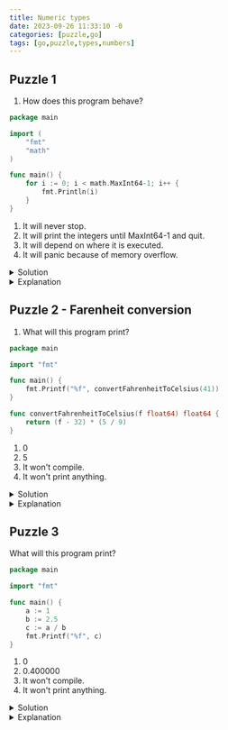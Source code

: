 ```yaml
---
title: Numeric types
date: 2023-09-26 11:33:10 -0
categories: [puzzle,go]
tags: [go,puzzle,types,numbers]
---
```

## Puzzle 1

1. How does this program behave?

```go
package main

import (
	"fmt"
	"math"
)

func main() {
	for i := 0; i < math.MaxInt64-1; i++ {
		fmt.Println(i)
	}
}

```

1. It will never stop.
2. It will print the integers until MaxInt64-1 and quit.
3. It will depend on where it is executed.
4. It will panic because of memory overflow.

<details markdown="1">
<summary>Solution</summary>
3
</details>

<details markdown="1">
<summary>Explanation</summary>

With the `i := 0` declaration, `i` will have the type of `int`. `int` is at least 32 bits in size but it can be 64 bits, 
depending on the machine. More details e.g.: [here](https://stackoverflow.com/questions/21491488/what-is-the-difference-between-int-and-int64-in-go#comment32446127_21491667).
If `int` has 32 bits size it will overflow before reaching `math.MaxInt64-1` and the program will never stop. If `int` has 64 bits (or more), the program will print the numbers until the limit than it will quit.
</details>


## Puzzle 2 - Farenheit conversion

1. What will this program print?

```go
package main

import "fmt"

func main() {
	fmt.Printf("%f", convertFahrenheitToCelsius(41))
}

func convertFahrenheitToCelsius(f float64) float64 {
	return (f - 32) * (5 / 9)
}
```

1. 0
2. 5
3. It won't compile.
4. It won't print anything.

<details markdown="1">
<summary>Solution</summary>
1
</details>

<details markdown="1">
<summary>Explanation</summary>

This [Stackoverflow answer](https://stackoverflow.com/a/32815507) is pretty good but the just of it:
The `5/9` division will yield an integer answer (since both operands are integer) and that integer answer will be `0` in this case.
So this `convertFahrenheitToCelsius` function will yield `0` no matter the input. To fix this, we need to convert at least one of the operands
of the division to float. E.g. `5.0/9` and `5/9.0` are both good.
</details>


## Puzzle 3

What will this program print?

```go
package main

import "fmt"

func main() {
	a := 1
	b := 2.5
	c := a / b
	fmt.Printf("%f", c)
}
```

1. 0
2. 0.400000
3. It won't compile.
4. It won't print anything.

<details markdown="1">
<summary>Solution</summary>
3
</details>

<details markdown="1">
<summary>Explanation</summary>

Line 8 will yield the following compile error: `Invalid operation: a / b (mismatched types int and float64)`.
Unlike C, Go <b>does not have automatic conversion between numeric types</b>. It was a deliberate choice from the creators of Go:

>The convenience of automatic conversion between numeric types in C is outweighed by the confusion it causes. When is an expression unsigned? How big is the value? Does it overflow? Is the result portable, independent of the machine on which it executes? It also complicates the compiler;

[Source](https://go.dev/doc/faq#conversions)

To make this work we need explicit type conversion, e.g. `c := float64(a) / b`.
</details>


